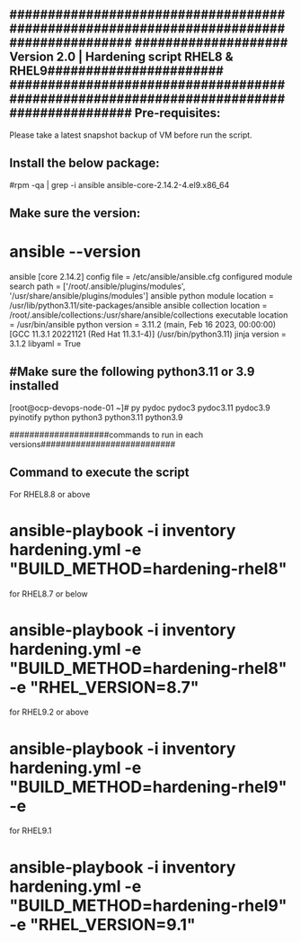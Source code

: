 ########################################################################################
#################### Version 2.0 | Hardening script RHEL8 & RHEL9#######################
########################################################################################
Pre-requisites: 
---------------
Please take a latest snapshot backup of VM before run the script.
 
Install the below package:
-------------------------
#rpm -qa | grep -i ansible
ansible-core-2.14.2-4.el9.x86_64
 
Make sure the version:
-----------------------
# ansible --version
ansible [core 2.14.2]
config file = /etc/ansible/ansible.cfg
configured module search path = ['/root/.ansible/plugins/modules', '/usr/share/ansible/plugins/modules']
ansible python module location = /usr/lib/python3.11/site-packages/ansible
ansible collection location = /root/.ansible/collections:/usr/share/ansible/collections
executable location = /usr/bin/ansible
python version = 3.11.2 (main, Feb 16 2023, 00:00:00) [GCC 11.3.1 20221121 (Red Hat 11.3.1-4)] (/usr/bin/python3.11)
jinja version = 3.1.2
libyaml = True
 
#Make sure the following python3.11 or 3.9 installed
----------------------------------------------------
[root@ocp-devops-node-01 ~]# py
pydoc       pydoc3      pydoc3.11   pydoc3.9    pyinotify   python      python3     python3.11  python3.9

####################commands to run in each versions###########################

Command to execute the script 
------------------------------

 For RHEL8.8 or above
 # ansible-playbook -i inventory hardening.yml -e "BUILD_METHOD=hardening-rhel8"
 for RHEL8.7 or below
 # ansible-playbook -i inventory hardening.yml -e "BUILD_METHOD=hardening-rhel8" -e "RHEL_VERSION=8.7" 
 for RHEL9.2 or above
 # ansible-playbook -i inventory hardening.yml -e "BUILD_METHOD=hardening-rhel9" -e
 for RHEL9.1 
 # ansible-playbook -i inventory hardening.yml -e "BUILD_METHOD=hardening-rhel9" -e "RHEL_VERSION=9.1"